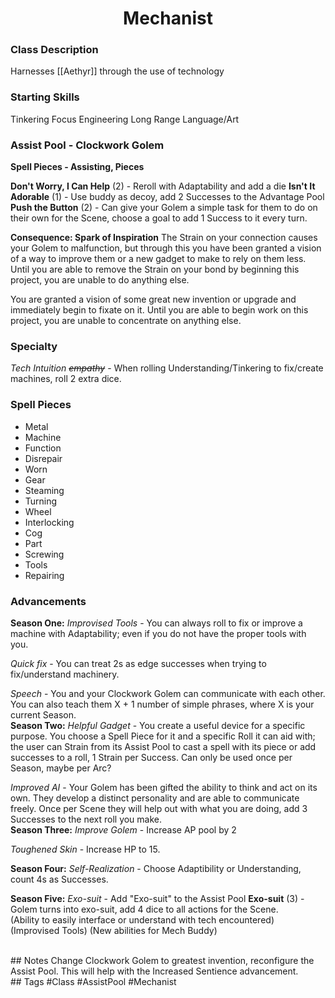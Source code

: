 <h1><center>Mechanist</h1></center>

### Class Description
Harnesses [[Aethyr]] through the use of technology


### Starting Skills
Tinkering
Focus
Engineering
Long Range
Language/Art



### Assist Pool - Clockwork Golem
**Spell Pieces - Assisting, Pieces** 

**Don't Worry, I Can Help** (2) - Reroll with Adaptability and add a die
**Isn't It Adorable** (1) - Use buddy as decoy, add 2 Successes to the Advantage Pool
**Push the Button** (2) - Can give your Golem a simple task for them to do on their own for the Scene, choose a goal to add 1 Success to it every turn.

**Consequence: Spark of Inspiration**
The Strain on your connection causes your Golem to malfunction, but through this you have been granted a vision of a way to improve them or a new gadget to make to rely on them less. Until you are able to remove the Strain on your bond by beginning this project, you are unable to do anything else. 

You are granted a vision of some great new invention or upgrade and immediately begin to fixate on it. Until you are able to begin work on this project, you are unable to concentrate on anything else.
<br>

### Specialty
*Tech Intuition ~~empathy~~* - When rolling Understanding/Tinkering to fix/create machines, roll 2 extra dice.


### Spell Pieces
- Metal
- Machine
- Function
- Disrepair
- Worn
- Gear
- Steaming
- Turning
- Wheel
- Interlocking
- Cog
- Part
- Screwing
- Tools
- Repairing


### Advancements
**Season One:**
*Improvised Tools* - You can always roll to fix or improve a machine with Adaptability; even if you do not have the proper tools with you.

*Quick fix* - You can treat 2s as edge successes when trying to fix/understand machinery.

*Speech* - You and your Clockwork Golem can communicate with each other.  You can also teach them X + 1 number of simple phrases, where X is your current Season. 
<br>
**Season Two:**
*Helpful Gadget* - You create a useful device for a specific purpose. You choose a Spell Piece for it and a specific Roll it can aid with; the user can Strain from its Assist Pool to cast a spell with its piece or add successes to a roll, 1 Strain per Success. Can only be used once per Season, maybe per Arc?

*Improved AI* - Your Golem has been gifted the ability to think and act on its own.  They develop a distinct personality and are able to communicate freely. Once per Scene they will help out with what you are doing, add 3 Successes to the next roll you make. 
<br>
**Season Three:**
*Improve Golem* - Increase AP pool by 2

*Toughened Skin* - Increase HP to 15.


**Season Four:**
*Self-Realization* - Choose Adaptibility or Understanding, count 4s as Successes.  


**Season Five:**
*Exo-suit* - Add "Exo-suit" to the Assist Pool
**Exo-suit** (3) - Golem turns into exo-suit, add 4 dice to all actions for the Scene.
<br>
(Ability to easily interface or understand with tech encountered)
(Improvised Tools)
(New abilities for Mech Buddy)

<br>
## Notes
Change Clockwork Golem to greatest invention, reconfigure the Assist Pool.  This will help with the Increased Sentience advancement. 
<br>
## Tags
#Class #AssistPool #Mechanist 